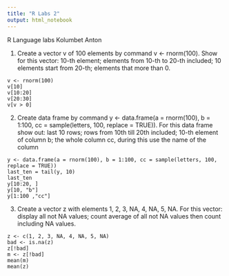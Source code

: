 ```yaml
---
title: "R Labs 2"
output: html_notebook
---
```


R Language labs
Kolumbet Anton

1. Create a vector v of 100 elements by command v <- rnorm(100). Show for this
vector: 10-th element; elements from 10-th to 20-th included; 10 elements
start from 20-th; elements that more than 0.

```{r}
v <- rnorm(100)
v[10]
v[10:20]
v[20:30]
v[v > 0]
```
2. Create data frame by command y <- data.frame(a = rnorm(100), b = 1:100, cc
= sample(letters, 100, replace = TRUE)). For this data frame show out: last 10
rows; rows from 10th till 20th included; 10-th element of column b; the whole
column cc, during this use the name of the column

```{r}
y <- data.frame(a = rnorm(100), b = 1:100, cc = sample(letters, 100, replace = TRUE))
last_ten = tail(y, 10)
last_ten
y[10:20, ]
y[10, "b"]
y[1:100 ,"cc"]
```

3. Create a vector z with elements 1, 2, 3, NA, 4, NA, 5, NA. For this vector:
display all not NA values; count average of all not NA values then count
including NA values. 

```{r}
z <- c(1, 2, 3, NA, 4, NA, 5, NA)
bad <- is.na(z)
z[!bad]
m <- z[!bad]
mean(m)
mean(z)
```

